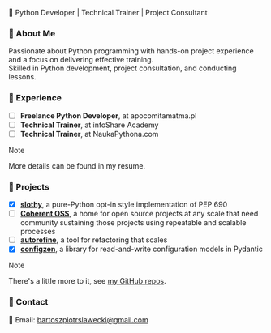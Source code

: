 🚀 Python Developer | Technical Trainer | Project Consultant

### 🔹 About Me
Passionate about Python programming with hands-on project experience and a focus on delivering effective training.<br>
Skilled in Python development, project consultation, and conducting lessons.

### 🔹 Experience
- [ ] **Freelance Python Developer**, at apocomitamatma.pl
- [ ] **Technical Trainer**, at infoShare Academy
- [ ] **Technical Trainer**, at NaukaPythona.com

> [!Note]
> More details can be found in my resume.

### 🔹 Projects
- [x] [**slothy**](https://github.com/bswck/slothy), a pure-Python opt-in style implementation of PEP 690
- [ ] [**Coherent OSS**](https://github.com/bswck/autorefine), a home for open source projects at any scale that need community sustaining those projects using repeatable and scalable processes
- [ ] [**autorefine**](https://github.com/bswck/autorefine), a tool for refactoring that scales
- [x] [**configzen**](https://github.com/bswck/autorefine), a library for read-and-write configuration models in Pydantic

> [!Note]
> There's a little more to it, see [my GitHub repos](https://github.com/bswck?tab=repositories).

### 🔹 Contact
📧 Email: bartoszpiotrslawecki@gmail.com
